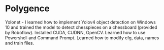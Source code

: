 # Polygence
Yolonet - I learned how to implement Yolov4 object detection on Windows 10 and trained the model to detect chesspieces on a chessboard (provided by Roboflow).
          Installed CUDA, CUDNN, OpenCV. Learned how to use Powershell and Command Prompt. Learned how to modify cfg, data, names and train files.
